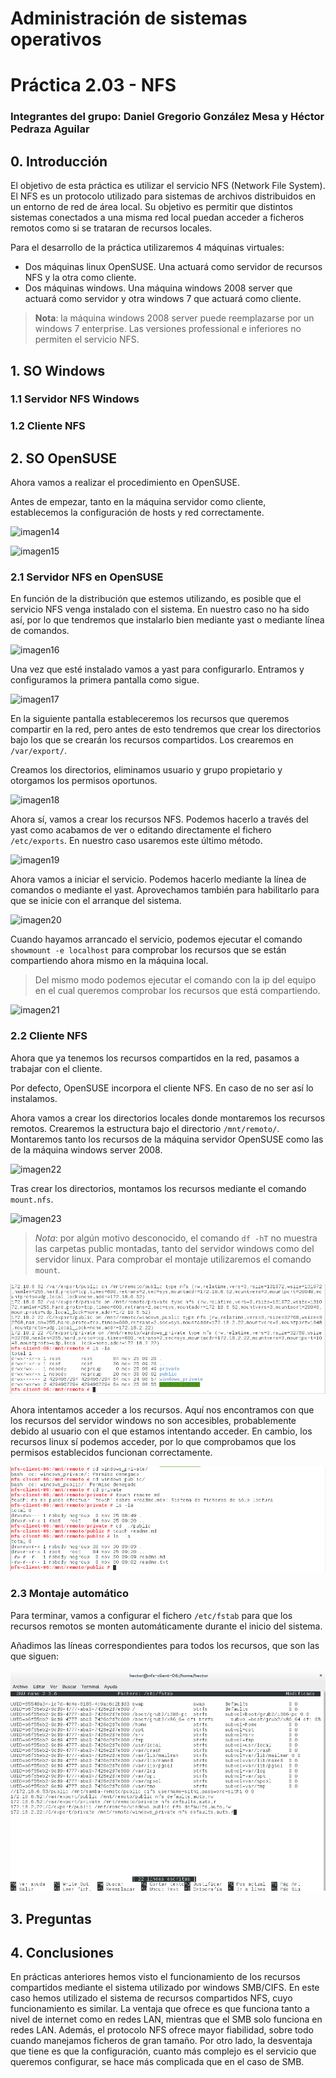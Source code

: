 # Administración de sistemas operativos

# Práctica 2.03 - NFS

### Integrantes del grupo: Daniel Gregorio González Mesa y Héctor Pedraza Aguilar

## 0. Introducción

El objetivo de esta práctica es utilizar el servicio NFS (Network File System). El NFS es un protocolo utilizado para sistemas de archivos distribuidos en un entorno de red de área local. Su objetivo es permitir que distintos sistemas conectados a una misma red local puedan acceder a ficheros remotos como si se trataran de recursos locales.

Para el desarrollo de la práctica utilizaremos 4 máquinas virtuales:

* Dos máquinas linux OpenSUSE. Una actuará como servidor de recursos NFS y la otra como cliente.
* Dos máquinas windows. Una máquina windows 2008 server que actuará como servidor y otra windows 7 que actuará como cliente. 

> **Nota**: la máquina windows 2008 server puede reemplazarse por un windows 7 enterprise. Las versiones professional e inferiores no permiten el servicio NFS.


## 1. SO Windows


### 1.1 Servidor NFS Windows


### 1.2 Cliente NFS


## 2. SO OpenSUSE

Ahora vamos a realizar el procedimiento en OpenSUSE.

Antes de empezar, tanto en la máquina servidor como cliente, establecemos la configuración de hosts y red correctamente.

![imagen14](./imagenes/14.png)

![imagen15](./imagenes/15.png)


### 2.1 Servidor NFS en OpenSUSE

En función de la distribución que estemos utilizando, es posible que el servicio NFS venga instalado con el sistema. En nuestro caso no ha sido así, por lo que tendremos que instalarlo bien mediante yast o mediante línea de comandos.

![imagen16](./imagenes/16.png)

Una vez que esté instalado vamos a yast para configurarlo. Entramos y configuramos la primera pantalla como sigue. 

![imagen17](./imagenes/17.png)

En la siguiente pantalla estableceremos los recursos que queremos compartir en la red, pero antes de esto tendremos que crear los directorios bajo los que se crearán los recursos compartidos. Los crearemos en `/var/export/`.

Creamos los directorios, eliminamos usuario y grupo propietario y otorgamos los permisos oportunos. 

![imagen18](./imagenes/18.png)

Ahora sí, vamos a crear los recursos NFS. Podemos hacerlo a través del yast como acabamos de ver o editando directamente el fichero `/etc/exports`. En nuestro caso usaremos este último método.

![imagen19](./imagenes/19.png)

Ahora vamos a iniciar el servicio. Podemos hacerlo mediante la línea de comandos o mediante el yast. Aprovechamos también para habilitarlo para que se inicie con el arranque del sistema.

![imagen20](./imagenes/20.png)

Cuando hayamos arrancado el servicio, podemos ejecutar el comando `showmount -e localhost` para comprobar los recursos que se están compartiendo ahora mismo en la máquina local. 

> Del mismo modo podemos ejecutar el comando con la ip del equipo en el cual queremos comprobar los recursos que está compartiendo.

![imagen21](./imagenes/21.png)


### 2.2 Cliente NFS

Ahora que ya tenemos los recursos compartidos en la red, pasamos a trabajar con el cliente.

Por defecto, OpenSUSE incorpora el cliente NFS. En caso de no ser así lo instalamos.

Ahora vamos a crear los directorios locales donde montaremos los recursos remotos. Crearemos la estructura bajo el directorio `/mnt/remoto/`. Montaremos tanto los recursos de la máquina servidor OpenSUSE como las de la máquina windows server 2008.

![imagen22](./imagenes/22.png)

Tras crear los directorios, montamos los recursos mediante el comando `mount.nfs`.

![imagen23](./imagenes/23.png)

> *Nota*: por algún motivo desconocido, el comando `df -hT` no muestra las carpetas public montadas, tanto del servidor windows como del servidor linux. Para comprobar el montaje utilizaremos el comando `mount`.

![imagen24](./imagenes/24.png)

Ahora intentamos acceder a los recursos. Aquí nos encontramos con que los recursos del servidor windows no son accesibles, probablemente debido al usuario con el que estamos intentando acceder. En cambio, los recursos linux sí podemos acceder, por lo que comprobamos que los permisos establecidos funcionan correctamente.

![imagen25](./imagenes/25.png)

### 2.3 Montaje automático

Para terminar, vamos a configurar el fichero `/etc/fstab` para que los recursos remotos se monten automáticamente durante el inicio del sistema.

Añadimos las líneas correspondientes para todos los recursos, que son las que siguen:

![imagen26](./imagenes/26.png)

## 3. Preguntas 



## 4. Conclusiones

En prácticas anteriores hemos visto el funcionamiento de los recursos compartidos mediante el sistema utilizado por windows SMB/CIFS. En este caso hemos utilizado el sistema de recursos compartidos NFS, cuyo funcionamiento es similar. La ventaja que ofrece es que funciona tanto a nivel de internet como en redes LAN, mientras que el SMB solo funciona en redes LAN. Además, el protocolo NFS ofrece mayor fiabilidad, sobre todo cuando manejamos ficheros de gran tamaño. Por otro lado, la desventaja que tiene es que la configuración, cuanto más complejo es el servicio que queremos configurar, se hace más complicada que en el caso de SMB. 

